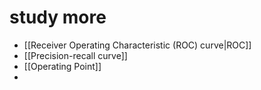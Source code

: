 # study more
- [[Receiver Operating Characteristic (ROC) curve|ROC]]
- [[Precision-recall curve]]
- [[Operating Point]]
- 